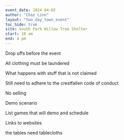 ```yaml
---
event_date: 2024-04-02
author: "Chaz Linn"
layout: "two_day_town_event"
toc_hide: true
site: South Park Willow Tree Shelter
start: 10 am
end: 4 pm
---
```


Drop offs before the event


All clothing must be laundered

What happens with stuff that is not claimed

Still need to adhere to the crestfallen code of conduct

No selling

Demo scenario

List games that will demo and schedule

Links to websites

the tables need tablecloths

